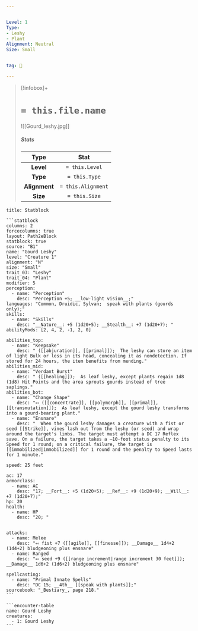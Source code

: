 ```yaml
---


Level: 1
Type:
- Leshy
- Plant
Alignment: Neutral
Size: Small


tag: 👹

---
```



> [!infobox]+
> #  `= this.file.name`
> ![[Gourd_leshy.jpg]]
> ##### Stats
> Type | Stat |
> :---:|:---:|
> **Level** | `= this.Level` |
> **Type** | `= this.Type` |
> **Alignment** | `= this.Alignment` |
> **Size** | `= this.Size` |



````ad-info
title: Statblock

```statblock
columns: 2
forcecolumns: true
layout: Path2eBlock
statblock: true
source: "B1"
name: "Gourd Leshy"
level: "Creature 1"
alignment: "N"
size: "Small"
trait_03: "Leshy"
trait_04: "Plant"
modifier: 5
perception:
  - name: "Perception"
    desc: "Perception +5; __low-light vision__;"
languages: "Common, Druidic, Sylvan;  speak with plants (gourds only);"
skills:
  - name: "Skills"
    desc: "__Nature__: +5 (1d20+5); __Stealth__: +7 (1d20+7); "
abilityMods: [2, 4, 2, -1, 2, 0]

abilities_top:
  - name: "Keepsake"
    desc: " ([[abjuration]], [[primal]]);  The leshy can store an item of light Bulk or less in its head, concealing it as nondetection. If stored for 24 hours, the item benefits from mending."
abilities_mid:
  - name: "Verdant Burst"
    desc: " ([[healing]]);  As leaf leshy, except plants regain 1d8 (1d8) Hit Points and the area sprouts gourds instead of tree saplings."
abilities_bot:
  - name: "Change Shape"
    desc: "⬻ ([[concentrate]], [[polymorph]], [[primal]], [[transmutation]]);  As leaf leshy, except the gourd leshy transforms into a gourd-bearing plant."
  - name: "Ensnare"
    desc: "  When the gourd leshy damages a creature with a fist or seed [[Strike]], vines lash out from the leshy (or seed) and wrap around the target's limbs. The target must attempt a DC 17 Reflex save. On a failure, the target takes a –10-foot status penalty to its Speed for 1 round; on a critical failure, the target is [[immobilized|immobilized]] for 1 round and the penalty to Speed lasts for 1 minute."

speed: 25 feet

ac: 17
armorclass:
  - name: AC
    desc: "17; __Fort__: +5 (1d20+5); __Ref__: +9 (1d20+9); __Will__: +7 (1d20+7);"
hp: 20
health:
  - name: HP
    desc: "20; "


attacks:
  - name: Melee
    desc: "⬻ fist +7 ([[agile]], [[finesse]]); __Damage__ 1d4+2 (1d4+2) bludgeoning plus ensnare"
  - name: Ranged
    desc: "⬻ seed +9 ([[range increment|range increment 30 feet]]); __Damage__ 1d6+2 (1d6+2) bludgeoning plus ensnare"

spellcasting:
  - name: "Primal Innate Spells"
    desc: "DC 15; __4th__ [[speak with plants]];"
sourcebook: "_Bestiary_, page 218."
```

```encounter-table
name: Gourd Leshy
creatures:
  - 1: Gourd Leshy
```

````


